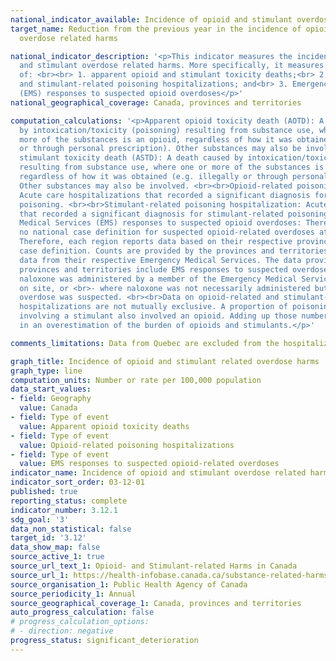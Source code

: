 ```yaml
---
national_indicator_available: Incidence of opioid and stimulant overdose related harms
target_name: Reduction from the previous year in the incidence of opioid and stimulant
  overdose related harms

national_indicator_description: '<p>This indicator measures the incidence of opioid
  and stimulant overdose related harms. More specifically, it measures the incidence
  of: <br><br> 1. apparent opioid and stimulant toxicity deaths;<br> 2. opioid-related
  and stimulant-related poisoning hospitalizations; and<br> 3. Emergency Medical Services
  (EMS) responses to suspected opioid overdoses</p>'
national_geographical_coverage: Canada, provinces and territories

computation_calculations: '<p>Apparent opioid toxicity death (AOTD): A death caused
  by intoxication/toxicity (poisoning) resulting from substance use, where one or
  more of the substances is an opioid, regardless of how it was obtained (e.g. illegally
  or through personal prescription). Other substances may also be involved. <br><br>Apparent
  stimulant toxicity death (ASTD): A death caused by intoxication/toxicity (poisoning)
  resulting from substance use, where one or more of the substances is a stimulant,
  regardless of how it was obtained (e.g. illegally or through personal prescription).
  Other substances may also be involved. <br><br>Opioid-related poisoning hospitalization:
  Acute care hospitalizations that recorded a significant diagnosis for opioid-related
  poisoning. <br><br>Stimulant-related poisoning hospitalization: Acute care hospitalizations
  that recorded a significant diagnosis for stimulant-related poisoning. <br><br>Emergency
  Medical Services (EMS) responses to suspected opioid overdoses: There is currently
  no national case definition for suspected opioid-related overdoses attended by EMS.
  Therefore, each region reports data based on their respective provincial or territorial
  case definition. Counts are provided by the provinces and territories that collect
  data from their respective Emergency Medical Services. The data provided by the
  provinces and territories include EMS responses to suspected overdoses: <br>- where
  naloxone was administered by a member of the Emergency Medical Services or a bystander
  on site, or <br>- where naloxone was not necessarily administered but an opioid-related
  overdose was suspected. <br><br>Data on opioid-related and stimulant-related poisoning
  hospitalizations are not mutually exclusive. A proportion of poisoning hospitalizations
  involving a stimulant also involved an opioid. Adding up those numbers would result
  in an overestimation of the burden of opioids and stimulants.</p>'

comments_limitations: Data from Quebec are excluded from the hospitalization rate.

graph_title: Incidence of opioid and stimulant related overdose harms
graph_type: line
computation_units: Number or rate per 100,000 population
data_start_values:
- field: Geography
  value: Canada
- field: Type of event
  value: Apparent opioid toxicity deaths
- field: Type of event
  value: Opioid-related poisoning hospitalizations
- field: Type of event
  value: EMS responses to suspected opioid-related overdoses
indicator_name: Incidence of opioid and stimulant overdose related harms
indicator_sort_order: 03-12-01
published: true
reporting_status: complete
indicator_number: 3.12.1
sdg_goal: '3'
data_non_statistical: false
target_id: '3.12'
data_show_map: false
source_active_1: true
source_url_text_1: Opioid- and Stimulant-related Harms in Canada
source_url_1: https://health-infobase.canada.ca/substance-related-harms/opioids-stimulants
source_organisation_1: Public Health Agency of Canada
source_periodicity_1: Annual
source_geographical_coverage_1: Canada, provinces and territories
auto_progress_calculation: false
# progress_calculation_options:
# - direction: negative
progress_status: significant_deterioration
---
```

